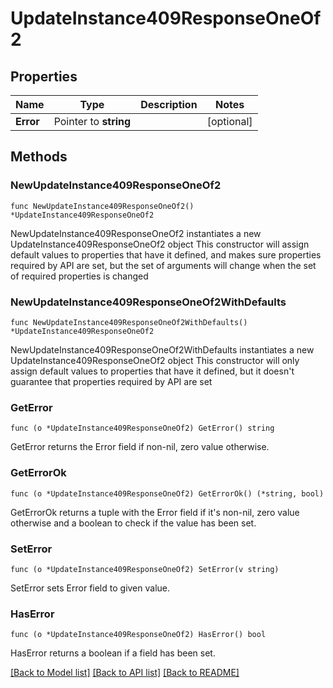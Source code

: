 # UpdateInstance409ResponseOneOf2

## Properties

Name | Type | Description | Notes
------------ | ------------- | ------------- | -------------
**Error** | Pointer to **string** |  | [optional] 

## Methods

### NewUpdateInstance409ResponseOneOf2

`func NewUpdateInstance409ResponseOneOf2() *UpdateInstance409ResponseOneOf2`

NewUpdateInstance409ResponseOneOf2 instantiates a new UpdateInstance409ResponseOneOf2 object
This constructor will assign default values to properties that have it defined,
and makes sure properties required by API are set, but the set of arguments
will change when the set of required properties is changed

### NewUpdateInstance409ResponseOneOf2WithDefaults

`func NewUpdateInstance409ResponseOneOf2WithDefaults() *UpdateInstance409ResponseOneOf2`

NewUpdateInstance409ResponseOneOf2WithDefaults instantiates a new UpdateInstance409ResponseOneOf2 object
This constructor will only assign default values to properties that have it defined,
but it doesn't guarantee that properties required by API are set

### GetError

`func (o *UpdateInstance409ResponseOneOf2) GetError() string`

GetError returns the Error field if non-nil, zero value otherwise.

### GetErrorOk

`func (o *UpdateInstance409ResponseOneOf2) GetErrorOk() (*string, bool)`

GetErrorOk returns a tuple with the Error field if it's non-nil, zero value otherwise
and a boolean to check if the value has been set.

### SetError

`func (o *UpdateInstance409ResponseOneOf2) SetError(v string)`

SetError sets Error field to given value.

### HasError

`func (o *UpdateInstance409ResponseOneOf2) HasError() bool`

HasError returns a boolean if a field has been set.


[[Back to Model list]](../README.md#documentation-for-models) [[Back to API list]](../README.md#documentation-for-api-endpoints) [[Back to README]](../README.md)


